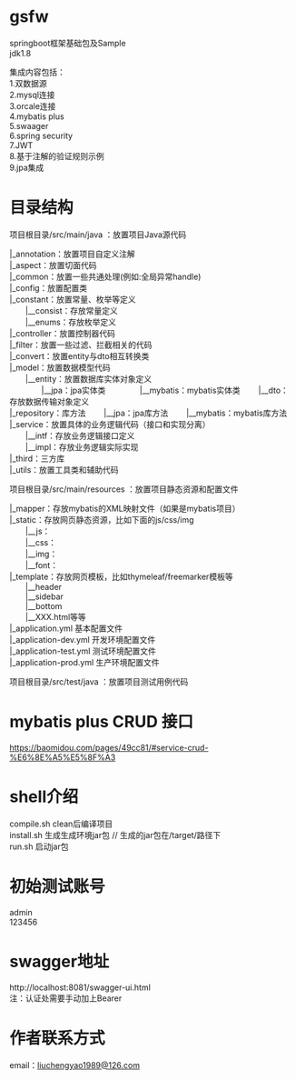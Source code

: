 # gsfw
springboot框架基础包及Sample  
jdk1.8

集成内容包括：  
1.双数据源  
2.mysql连接  
3.orcale连接  
4.mybatis plus  
5.swaager  
6.spring security  
7.JWT  
8.基于注解的验证规则示例  
9.jpa集成

# 目录结构
项⽬根⽬录/src/main/java ：放置项⽬Java源代码

|_annotation：放置项⽬⾃定义注解  
|_aspect：放置切⾯代码  
|_common：放置一些共通处理(例如:全局异常handle)  
|_config：放置配置类  
|_constant：放置常量、枚举等定义  
&ensp;&ensp;&ensp;&ensp;|__consist：存放常量定义  
&ensp;&ensp;&ensp;&ensp;|__enums：存放枚举定义  
|_controller：放置控制器代码  
|_filter：放置⼀些过滤、拦截相关的代码  
|_convert：放置entity与dto相互转换类  
|_model：放置数据模型代码  
&ensp;&ensp;&ensp;&ensp;|__entity：放置数据库实体对象定义  
&ensp;&ensp;&ensp;&ensp;&ensp;&ensp;&ensp;&ensp;|__jpa：jpa实体类
&ensp;&ensp;&ensp;&ensp;&ensp;&ensp;&ensp;&ensp;|__mybatis：mybatis实体类
&ensp;&ensp;&ensp;&ensp;|__dto：存放数据传输对象定义  
|_repository：库方法
&ensp;&ensp;&ensp;&ensp;|__jpa：jpa库方法
&ensp;&ensp;&ensp;&ensp;|__mybatis：mybatis库方法
|_service：放置具体的业务逻辑代码（接⼝和实现分离）  
&ensp;&ensp;&ensp;&ensp;|__intf：存放业务逻辑接⼝定义  
&ensp;&ensp;&ensp;&ensp;|__impl：存放业务逻辑实际实现  
|_third：三方库  
|_utils：放置⼯具类和辅助代码  

项⽬根⽬录/src/main/resources ：放置项⽬静态资源和配置⽂件

|_mapper：存放mybatis的XML映射文件（如果是mybatis项目）  
|_static：存放网页静态资源，比如下面的js/css/img  
&ensp;&ensp;&ensp;&ensp;|__js：  
&ensp;&ensp;&ensp;&ensp;|__css：  
&ensp;&ensp;&ensp;&ensp;|__img：  
&ensp;&ensp;&ensp;&ensp;|__font：  
|_template：存放网页模板，比如thymeleaf/freemarker模板等  
&ensp;&ensp;&ensp;&ensp;|__header  
&ensp;&ensp;&ensp;&ensp;|__sidebar  
&ensp;&ensp;&ensp;&ensp;|__bottom  
&ensp;&ensp;&ensp;&ensp;|__XXX.html等等  
|_application.yml       基本配置文件  
|_application-dev.yml   开发环境配置文件  
|_application-test.yml  测试环境配置文件  
|_application-prod.yml  生产环境配置文件  

项⽬根⽬录/src/test/java ：放置项⽬测试⽤例代码

# mybatis plus CRUD 接口
https://baomidou.com/pages/49cc81/#service-crud-%E6%8E%A5%E5%8F%A3

# shell介绍
compile.sh clean后编译项目  
install.sh 生成生成环境jar包 // 生成的jar包在/target/路径下  
run.sh 启动jar包  

# 初始测试账号
admin  
123456  

# swagger地址
http://localhost:8081/swagger-ui.html  
注：认证处需要手动加上Bearer  

# 作者联系方式
email：liuchengyao1989@126.com
